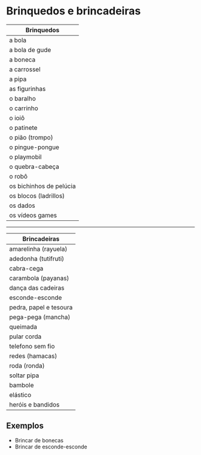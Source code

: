# Brinquedos e brincadeiras

| Brinquedos |
| -- |
| a bola |
| a bola de gude |
| a boneca |
| a carrossel |
| a pipa |
| as figurinhas |
| o baralho |
| o carrinho |
| o ioiô |
| o patinete |
| o pião (trompo) |
| o pingue-pongue |
| o playmobil |
| o quebra-cabeça |
| o robô |
| os bichinhos de pelúcia |
| os blocos (ladrillos) |
| os dados |
| os vídeos games |

---

| Brincadeiras |
| -- |
| amarelinha (rayuela) |
| adedonha (tutifruti) |
| cabra-cega |
| carambola (payanas) |
| dança das cadeiras |
| esconde-esconde |
| pedra, papel e tesoura |
| pega-pega (mancha) |
| queimada |
| pular corda |
| telefono sem fio |
| redes (hamacas) |
| roda (ronda) |
| soltar pipa |
| bambole |
| elástico |
| heróis e bandidos |

## Exemplos

* Brincar de bonecas
* Brincar de esconde-esconde
